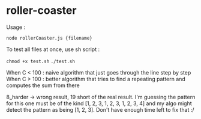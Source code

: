 # roller-coaster

Usage :

`node rollerCoaster.js {filename}`

To test all files at once, use sh script :

`chmod +x test.sh`
`./test.sh`

When C < 100 :
    naive algorithm that just goes through the line step by step
When C > 100 :
    better algorithm that tries to find a repeating pattern and computes the sum from there

8_harder -> wrong result, 19 short of the real result. I'm guessing the pattern for this one must be of the kind [1, 2, 3, 1, 2, 3, 1, 2, 3, 4] and my algo might detect the pattern as being [1, 2, 3]. Don't have enough time left to fix that :/